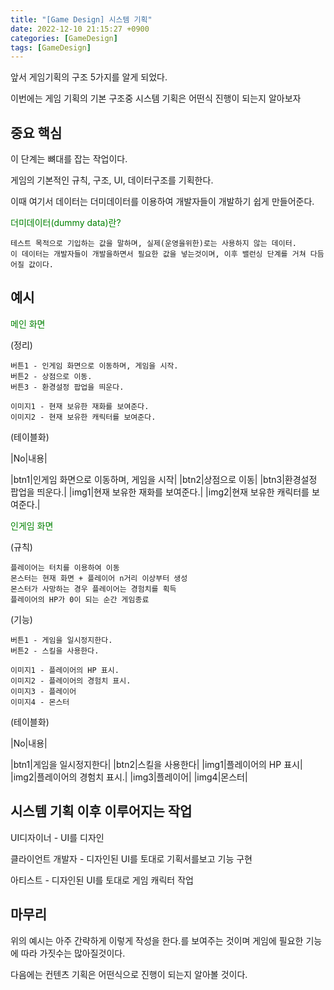 ```yaml
---
title: "[Game Design] 시스템 기획"
date: 2022-12-10 21:15:27 +0900
categories: [GameDesign]
tags: [GameDesign]
---
```


앞서 게임기획의 구조 5가지를 알게 되었다.


이번에는 게임 기획의 기본 구조중 시스템 기획은 어떤식 진행이 되는지 알아보자

## 중요 핵심

이 단계는 뼈대를 잡는 작업이다.

게임의 기본적인 규칙, 구조, UI, 데이터구조를 기획한다.

이때 여기서 데이터는 더미데이터를 이용하여 개발자들이 개발하기 쉽게 만들어준다.

<font style="color:green">더미데이터(dummy data)란?</font>
    
    테스트 목적으로 기입하는 값을 말하며, 실제(운영을위한)로는 사용하지 않는 데이터.
    이 데이터는 개발자들이 개발을하면서 필요한 값을 넣는것이며, 이후 밸런싱 단계를 거쳐 다듬어질 값이다.


## 예시

<font style="color:green">메인 화면</font>

(정리)

    버튼1 - 인게임 화면으로 이동하며, 게임을 시작.
    버튼2 - 상점으로 이동.
    버튼3 - 환경설정 팝업을 띄운다.

    이미지1 - 현재 보유한 재화를 보여준다.
    이미지2 - 현재 보유한 캐릭터를 보여준다.

(테이블화)

|No|내용|

|btn1|인게임 화면으로 이동하며, 게임을 시작|
|btn2|상점으로 이동|
|btn3|환경설정 팝업을 띄운다.|
|img1|현재 보유한 재화를 보여준다.|
|img2|현재 보유한 캐릭터를 보여준다.|


<font style="color:green">인게임 화면</font>

(규칙)

    플레이어는 터치를 이용하여 이동
    몬스터는 현재 화면 + 플레이어 n거리 이상부터 생성
    몬스터가 사망하는 경우 플레이어는 경험치를 획득
    플레이어의 HP가 0이 되는 순간 게임종료

(기능)

    버튼1 - 게임을 일시정지한다.
    버튼2 - 스킬을 사용한다.
    
    이미지1 - 플레이어의 HP 표시.
    이미지2 - 플레이어의 경험치 표시.
    이미지3 - 플레이어
    이미지4 - 몬스터

(테이블화)

|No|내용|

|btn1|게임을 일시정지한다|
|btn2|스킬을 사용한다|
|img1|플레이어의 HP 표시|
|img2|플레이어의 경험치 표시.|
|img3|플레이어|
|img4|몬스터|



## 시스템 기획 이후 이루어지는 작업

UI디자이너 - UI를 디자인

클라이언트 개발자 - 디자인된 UI를 토대로 기획서를보고 기능 구현

아티스트 - 디자인된 UI를 토대로 게임 캐릭터 작업





## 마무리

위의 예시는 아주 간략하게 이렇게 작성을 한다.를 보여주는 것이며 게임에 필요한 기능에 따라 가짓수는 많아질것이다.

다음에는 컨텐츠 기획은 어떤식으로 진행이 되는지 알아볼 것이다.
